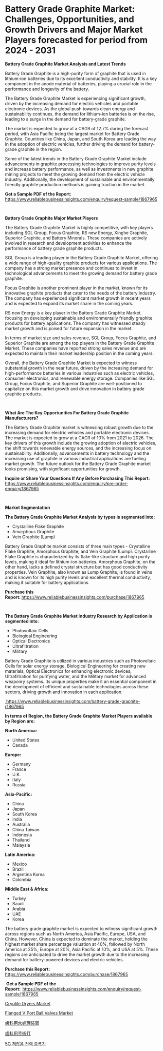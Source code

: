 <p><h1>Battery Grade Graphite Market: Challenges, Opportunities, and Growth Drivers and Major Market Players forecasted for period from 2024 - 2031</h1></p><p><strong>Battery Grade Graphite Market Analysis and Latest Trends</strong></p>
<p><p>Battery Grade Graphite is a high-purity form of graphite that is used in lithium-ion batteries due to its excellent conductivity and stability. It is a key component in the anode material of batteries, playing a crucial role in the performance and longevity of the battery.</p><p>The Battery Grade Graphite Market is experiencing significant growth, driven by the increasing demand for electric vehicles and portable electronic devices. As the global push towards clean energy and sustainability continues, the demand for lithium-ion batteries is on the rise, leading to a surge in the demand for battery-grade graphite.</p><p>The market is expected to grow at a CAGR of 12.7% during the forecast period, with Asia Pacific being the largest market for Battery Grade Graphite. Countries like China, Japan, and South Korea are leading the way in the adoption of electric vehicles, further driving the demand for battery-grade graphite in the region.</p><p>Some of the latest trends in the Battery Grade Graphite Market include advancements in graphite processing technologies to improve purity levels and increase battery performance, as well as investments in new graphite mining projects to meet the growing demand from the electric vehicle industry. Additionally, the development of sustainable and environmentally friendly graphite production methods is gaining traction in the market.</p></p>
<p><strong>Get a Sample PDF of the Report:&nbsp;</strong> <a href="https://www.reliablebusinessinsights.com/enquiry/request-sample/1867965">https://www.reliablebusinessinsights.com/enquiry/request-sample/1867965</a></p>
<p>&nbsp;</p>
<p><strong>Battery Grade Graphite Major Market Players</strong></p>
<p><p>The Battery Grade Graphite Market is highly competitive, with key players including SGL Group, Focus Graphite, RS new Energy, Xinghe Graphite, Superior Graphite, and Battery Minerals. These companies are actively involved in research and development activities to enhance the performance of battery grade graphite products.</p><p>SGL Group is a leading player in the Battery Grade Graphite Market, offering a wide range of high-quality graphite products for various applications. The company has a strong market presence and continues to invest in technological advancements to meet the growing demand for battery grade graphite.</p><p>Focus Graphite is another prominent player in the market, known for its innovative graphite products that cater to the needs of the battery industry. The company has experienced significant market growth in recent years and is expected to expand its market share in the coming years.</p><p>RS new Energy is a key player in the Battery Grade Graphite Market, focusing on developing sustainable and environmentally friendly graphite products for battery applications. The company has witnessed steady market growth and is poised for future expansion in the market.</p><p>In terms of market size and sales revenue, SGL Group, Focus Graphite, and Superior Graphite are among the top players in the Battery Grade Graphite Market. These companies have reported strong sales revenue and are expected to maintain their market leadership position in the coming years.</p><p>Overall, the Battery Grade Graphite Market is expected to witness substantial growth in the near future, driven by the increasing demand for high-performance batteries in various industries such as electric vehicles, consumer electronics, and renewable energy storage. Companies like SGL Group, Focus Graphite, and Superior Graphite are well-positioned to capitalize on this market growth and drive innovation in battery grade graphite products.</p></p>
<p>&nbsp;</p>
<p><strong>What Are The Key Opportunities For Battery Grade Graphite Manufacturers?</strong></p>
<p><p>The Battery Grade Graphite market is witnessing robust growth due to the increasing demand for electric vehicles and portable electronic devices. The market is expected to grow at a CAGR of 10% from 2021 to 2026. The key drivers of this growth include the growing adoption of electric vehicles, the shift towards renewable energy sources, and the increasing focus on sustainability. Additionally, advancements in battery technology and the increasing use of graphite in various industrial applications are fueling market growth. The future outlook for the Battery Grade Graphite market looks promising, with significant opportunities for growth.</p></p>
<p><strong>Inquire or Share Your Questions If Any Before Purchasing This Report:</strong> <a href="https://www.reliablebusinessinsights.com/enquiry/pre-order-enquiry/1867965">https://www.reliablebusinessinsights.com/enquiry/pre-order-enquiry/1867965</a></p>
<p>&nbsp;</p>
<p><strong>Market Segmentation</strong></p>
<p><strong>The Battery Grade Graphite Market Analysis by types is segmented into:</strong></p>
<p><ul><li>Crystalline Flake Graphite</li><li>Amorphous Graphite</li><li>Vein Graphite (Lump)</li></ul></p>
<p><p>Battery Grade Graphite market consists of three main types - Crystalline Flake Graphite, Amorphous Graphite, and Vein Graphite (Lump). Crystalline Flake Graphite is characterized by its flake-like structure and high purity levels, making it ideal for lithium-ion batteries. Amorphous Graphite, on the other hand, lacks a defined crystal structure but has good conductivity properties. Vein Graphite, also known as Lump Graphite, is found in veins and is known for its high purity levels and excellent thermal conductivity, making it suitable for battery applications.</p></p>
<p><strong>Purchase this Report:&nbsp;</strong><a href="https://www.reliablebusinessinsights.com/purchase/1867965">https://www.reliablebusinessinsights.com/purchase/1867965</a></p>
<p>&nbsp;</p>
<p><strong>The Battery Grade Graphite Market Industry Research by Application is segmented into:</strong></p>
<p><ul><li>Photovoltaic Cells</li><li>Biological Engineering</li><li>Optical Electronics</li><li>Ultrafiltration</li><li>Military</li></ul></p>
<p><p>Battery Grade Graphite is utilized in various industries such as Photovoltaic Cells for solar energy storage, Biological Engineering for creating new materials, Optical Electronics for enhancing electronic devices, Ultrafiltration for purifying water, and the Military market for advanced weaponry systems. Its unique properties make it an essential component in the development of efficient and sustainable technologies across these sectors, driving growth and innovation in each application.</p></p>
<p><a href="https://www.reliablebusinessinsights.com/battery-grade-graphite-r1867965">&nbsp;https://www.reliablebusinessinsights.com/battery-grade-graphite-r1867965</a></p>
<p><strong>In terms of Region, the Battery Grade Graphite Market Players available by Region are:</strong></p>
<p>
    <p> <strong> North America: </strong>
        <ul>
            <li>United States</li>
            <li>Canada</li>
        </ul>
        </p> 
    <p> <strong> Europe: </strong>
        <ul>
            <li>Germany</li>
            <li>France</li>
            <li>U.K.</li>
            <li>Italy</li>
            <li>Russia</li>
        </ul>
        </p> 
    <p> <strong> Asia-Pacific: </strong>
        <ul>
            <li>China</li>
            <li>Japan</li>
            <li>South Korea</li>
            <li>India</li>
            <li>Australia</li>
            <li>China Taiwan</li>
            <li>Indonesia</li>
            <li>Thailand</li>
            <li>Malaysia</li>
        </ul>
        </p> 
    <p> <strong> Latin America: </strong>
        <ul>
            <li>Mexico</li>
            <li>Brazil</li>
            <li>Argentina Korea</li>
            <li>Colombia</li>
        </ul>
        </p> 
    <p> <strong> Middle East & Africa: </strong>
        <ul>
            <li>Turkey</li>
            <li>Saudi</li>
            <li>Arabia</li>
            <li>UAE</li>
            <li>Korea</li>
        </ul>
    </p>
    </p>
<p><p>The battery grade graphite market is expected to witness significant growth across regions such as North America, Asia Pacific, Europe, USA, and China. However, China is expected to dominate the market, holding the highest market share percentage valuation at 40%, followed by North America at 25%, Europe at 20%, Asia Pacific at 10%, and USA at 5%. These regions are anticipated to drive the market growth due to the increasing demand for battery-powered devices and electric vehicles.</p></p>
<p><strong>Purchase this Report: </strong><a href="https://www.reliablebusinessinsights.com/purchase/1867965">https://www.reliablebusinessinsights.com/purchase/1867965</a></p>
<p>&nbsp;<strong>Get a Sample PDF of the Report:&nbsp;&nbsp;</strong><a href="https://www.reliablebusinessinsights.com/enquiry/request-sample/1867965">https://www.reliablebusinessinsights.com/enquiry/request-sample/1867965</a></p>
<p><strong></strong></p>
<p><p><a href="https://github.com/LitzyGulgowski2023/Market-Research-Report-List-1/blob/main/cryolite-dryers-market.md">Cryolite Dryers Market</a></p><p><a href="https://github.com/CliffMedina6/Market-Research-Report-List-5/blob/main/flanged-v-port-ball-valves-market.md">Flanged V Port Ball Valves Market</a></p><p><a href="https://github.com/cbigkbh02719/Market-Research-Report-List-2/blob/main/6083808125909.md">歯科用水処理装置</a></p><p><a href="https://github.com/ReganWisoky2023/Market-Research-Report-List-2/blob/main/1916671125910.md">歯科用手術灯</a></p><p><a href="https://github.com/kein8762/Market-Research-Report-List-1/blob/main/1452498123279.md">5G 저잡음 전력 증폭기</a></p></p>